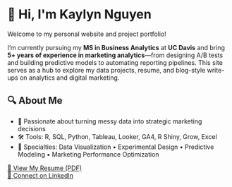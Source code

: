 # 👋 Hi, I'm Kaylyn Nguyen

Welcome to my personal website and project portfolio!

I’m currently pursuing my **MS in Business Analytics** at **UC Davis** and bring **5+ years of experience in marketing analytics**—from designing A/B tests and building predictive models to automating reporting pipelines. This site serves as a hub to explore my data projects, resume, and blog-style write-ups on analytics and digital marketing.

## 🔍 About Me

- 🎯 Passionate about turning messy data into strategic marketing decisions
- 🛠 Tools: R, SQL, Python, Tableau, Looker, GA4, R Shiny, Grow, Excel
- 🧠 Specialties: Data Visualization • Experimental Design • Predictive Modeling • Marketing Performance Optimization

[📄 View My Resume (PDF)](./Kaylyn_Nguyen_Resume.pdf)  
[🔗 Connect on LinkedIn](https://www.linkedin.com/in/kaylyn-nguyen/)
